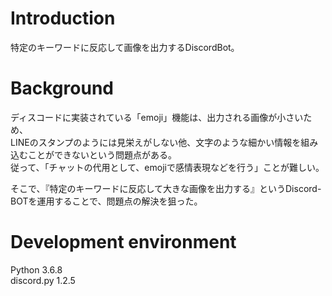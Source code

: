 # Introduction
特定のキーワードに反応して画像を出力するDiscordBot。

# Background
<p>
ディスコードに実装されている「emoji」機能は、出力される画像が小さいため、<br>
LINEのスタンプのようには見栄えがしない他、文字のような細かい情報を組み込むことができないという問題点がある。<br>
従って、「チャットの代用として、emojiで感情表現などを行う」ことが難しい。<br>
</p>
そこで、『特定のキーワードに反応して大きな画像を出力する』というDiscord-BOTを運用することで、問題点の解決を狙った。<br>


# Development environment

Python 3.6.8<br>
discord.py 1.2.5<br>
